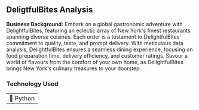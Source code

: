 ## DeligtfulBites Analysis

**Business Background:** Embark on a global gastronomic adventure with DelightfulBites, featuring an eclectic array of New York's finest restaurants spanning diverse cuisines. Each order is a testament to DelightfulBites' commitment to quality, taste, and prompt delivery. With meticulous data analysis, DelightfulBites ensures a seamless dining experience, focusing on food preparation time, delivery efficiency, and customer ratings. Savour a world of flavours from the comfort of your own home, as DelightfulBites brings New York's culinary treasures to your doorstep.

### Technology Used

<table>
  <tr>
    <td>🔹 Python</td>
  </tr>
</table>

